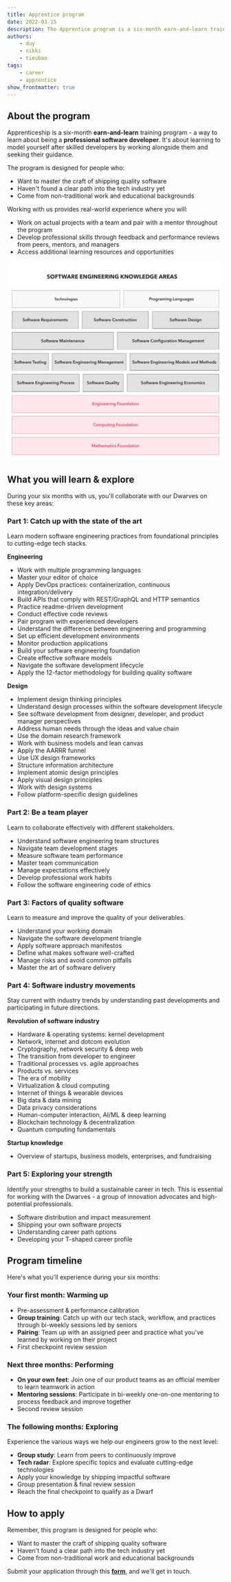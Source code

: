 ```yaml
---
title: Apprentice program
date: 2022-03-15
description: The Apprentice program is a six-month earn-and-learn training experience for aspiring software developers to gain professional skills working on real projects. Participants receive mentorship, develop technical and professional capabilities, and learn state-of-the-art engineering practices through hands-on work.
authors:
    - duy
    - nikki
    - tieubao
tags: 
    - career
    - apprentice
show_frontmatter: true
---
```


## About the program

Apprenticeship is a six-month **earn-and-learn** training program - a way to learn about being a **professional software developer**. It's about learning to model yourself after skilled developers by working alongside them and seeking their guidance.

The program is designed for people who:

* Want to master the craft of shipping quality software
* Haven't found a clear path into the tech industry yet
* Come from non-traditional work and educational backgrounds

Working with us provides real-world experience where you will:

* Work on actual projects with a team and pair with a mentor throughout the program
* Develop professional skills through feedback and performance reviews from peers, mentors, and managers
* Access additional learning resources and opportunities

![Dwarves Foundation apprenticeship program roadmap and structure](assets/apprenticeship-program.webp)

## What you will learn & explore

During your six months with us, you'll collaborate with our Dwarves on these key areas:

### Part 1: Catch up with the state of the art

Learn modern software engineering practices from foundational principles to cutting-edge tech stacks.

**Engineering**

* Work with multiple programming languages
* Master your editor of choice
* Apply DevOps practices: containerization, continuous integration/delivery
* Build APIs that comply with REST/GraphQL and HTTP semantics
* Practice readme-driven development
* Conduct effective code reviews
* Pair program with experienced developers
* Understand the difference between engineering and programming
* Set up efficient development environments
* Monitor production applications
* Build your software engineering foundation
* Create effective software models
* Navigate the software development lifecycle
* Apply the 12-factor methodology for building quality software

**Design**

* Implement design thinking principles
* Understand design processes within the software development lifecycle
* See software development from designer, developer, and product manager perspectives
* Address human needs through the ideas and value chain
* Use the domain research framework
* Work with business models and lean canvas
* Apply the AARRR funnel
* Use UX design frameworks
* Structure information architecture
* Implement atomic design principles
* Apply visual design principles
* Work with design systems
* Follow platform-specific design guidelines

### Part 2: Be a team player

Learn to collaborate effectively with different stakeholders.

* Understand software engineering team structures
* Navigate team development stages
* Measure software team performance
* Master team communication
* Manage expectations effectively
* Develop professional work habits
* Follow the software engineering code of ethics

### Part 3: Factors of quality software

Learn to measure and improve the quality of your deliverables.

* Understand your working domain
* Navigate the software development triangle
* Apply software approach manifestos
* Define what makes software well-crafted
* Manage risks and avoid common pitfalls
* Master the art of software delivery

### Part 4: Software industry movements

Stay current with industry trends by understanding past developments and participating in future directions.

**Revolution of software industry**

* Hardware & operating systems: kernel development
* Network, internet and dotcom evolution
* Cryptography, network security & deep web
* The transition from developer to engineer
* Traditional processes vs. agile approaches
* Products vs. services
* The era of mobility
* Virtualization & cloud computing
* Internet of things & wearable devices
* Big data & data mining
* Data privacy considerations
* Human-computer interaction, AI/ML & deep learning
* Blockchain technology & decentralization
* Quantum computing fundamentals

**Startup knowledge**

* Overview of startups, business models, enterprises, and fundraising

### Part 5: Exploring your strength

Identify your strengths to build a sustainable career in tech. This is essential for working with the Dwarves - a group of innovation advocates and high-potential professionals.

* Software distribution and impact measurement
* Shipping your own software projects
* Understanding career path options
* Developing your T-shaped career profile

## Program timeline

Here's what you'll experience during your six months:

### Your first month: Warming up

* Pre-assessment & performance calibration
* **Group training**: Catch up with our tech stack, workflow, and practices through bi-weekly sessions led by seniors
* **Pairing**: Team up with an assigned peer and practice what you've learned by working on their project
* First checkpoint review session

### Next three months: Performing

* **On your own feet**: Join one of our product teams as an official member to learn teamwork in action
* **Mentoring sessions**: Participate in bi-weekly one-on-one mentoring to process feedback and improve together
* Second review session

### The following months: Exploring

Experience the various ways we help our engineers grow to the next level:

* **Group study**: Learn from peers to continuously improve
* **Tech radar**: Explore specific topics and evaluate cutting-edge technologies
* Apply your knowledge by shipping impactful software
* Group presentation & final review session
* Reach the final checkpoint to qualify as a Dwarf

## How to apply

Remember, this program is designed for people who:

* Want to master the craft of shipping quality software
* Haven't found a clear path into the tech industry yet
* Come from non-traditional work and educational backgrounds

Submit your application through this [**form**](https://form.typeform.com/to/LfCWfoml), and we'll get in touch.
